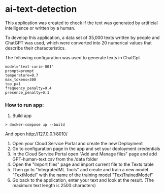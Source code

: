 # ai-text-detection

This application was created to check if the text was generated by artificial intelligence or written by a human.

To develop this application, a data set of 35,000 texts written by people and ChatGPT was used, which were converted into 20 numerical values ​​that describe their characteristics.

The following configuration was used to generate texts in ChatGpt

```
model="text-curie-001"
prompt=prompt
temperature=0.7
max_tokens=300
top_p=1
frequency_penalty=0.4
presence_penalty=0.1
```

### How to run app:
1) Build app
```
> docker-compose up --build
```

And open http://127.0.0.1:8010/

1) Open your Cloud Service Portal and create the new Deployment
2) Go to configuration page in the app and set your deployment credentials
3) In the Cloud Service Portal open "Add and Manage files" page and add GPT-human-text.csv from the /data folder
4) Open the "Import files" page and import current file to the Texts table
5) Then go to "IntegratedML Tools" and create and train a new model "TextModel" with the name of the training model "TextTrainedModel"
5) Go back to the application, enter your text and look at the result. (The maximum text length is 2500 characters)


